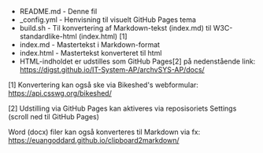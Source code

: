 - README.md - Denne fil
- _config.yml - Henvisning til visuelt GitHub Pages tema
- build.sh - Til konvertering af Markdown-tekst (index.md) til W3C-standardlike-html (index.html) [1]
- index.md - Mastertekst i Markdown-format
- index.html - Mastertekst konverteret til html
- HTML-indholdet er udstilles som GitHub Pages[2] på nedenstående link: https://digst.github.io/IT-System-AP/archvSYS-AP/docs/

[1] Konvertering kan også ske via Bikeshed's webformular: https://api.csswg.org/bikeshed/

[2] Udstilling via GitHub Pages kan aktiveres via reposisoriets Settings (scroll ned til GitHub Pages)

Word (docx) filer kan også konverteres til Markdown via fx: https://euangoddard.github.io/clipboard2markdown/

